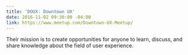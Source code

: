 ```yaml
---
title: 'DOUX: Downtown UX'
date: 2016-11-02 09:30:00 -04:00
link: https://www.meetup.com/Downtown-UX-Meetup/
---
```


Their mission is to create opportunities for anyone to learn, discuss, and share knowledge about the field of user experience.